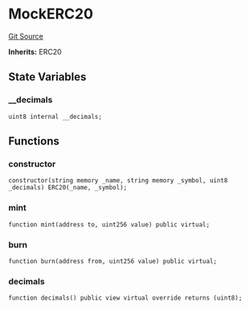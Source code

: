 # MockERC20
[Git Source](https://github.com/ubiquity/ubiquity-dollar/blob/447ec1d83d6aa0044c753bd31ba3571a47b64509/src/dollar/mocks/MockERC20.sol)

**Inherits:**
ERC20


## State Variables
### __decimals

```solidity
uint8 internal __decimals;
```


## Functions
### constructor


```solidity
constructor(string memory _name, string memory _symbol, uint8 _decimals) ERC20(_name, _symbol);
```

### mint


```solidity
function mint(address to, uint256 value) public virtual;
```

### burn


```solidity
function burn(address from, uint256 value) public virtual;
```

### decimals


```solidity
function decimals() public view virtual override returns (uint8);
```


